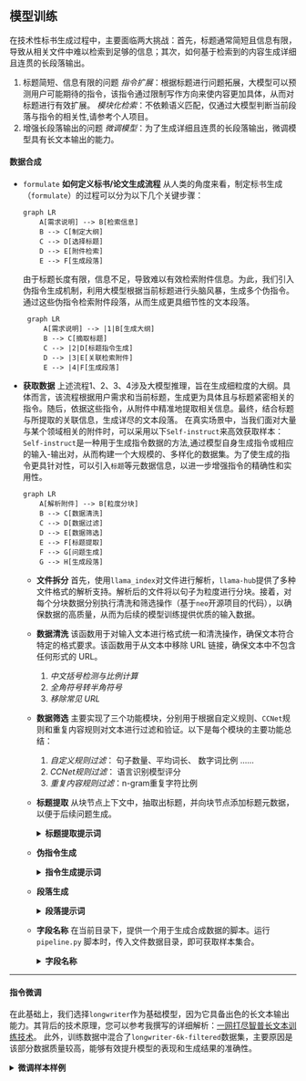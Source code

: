## 模型训练

在技术性标书生成过程中，主要面临两大挑战：首先，标题通常简短且信息有限，导致从相关文件中难以检索到足够的信息；其次，如何基于检索到的内容生成详细且连贯的长段落输出。

1. 标题简短、信息有限的问题
*指令扩展*：根据标题进行问题拓展，大模型可以预测用户可能期待的指令，该指令通过限制写作方向来使内容更加具体，从而对标题进行有效扩展。
*模块化检索*：不依赖语义匹配，仅通过大模型判断当前段落与指令的相关性,请参考个人项目。
2. 增强长段落输出的问题
*微调模型*：为了生成详细且连贯的长段落输出，微调模型具有长文本输出的能力。

#### **数据合成**

+ `formulate`
  **如何定义标书/论文生成流程**
  从人类的角度来看，制定标书生成（`formulate`）的过程可以分为以下几个关键步骤：
    ```mermaid
    graph LR
        A[需求说明] --> B[检索信息]
        B --> C[制定大纲]
        C --> D[选择标题]
        D --> E[附件检索]
        E --> F[生成段落]
    ```
  由于标题长度有限，信息不足，导致难以有效检索附件信息。为此，我们引入伪指令生成机制，利用大模型根据当前标题进行头脑风暴，生成多个伪指令。通过这些伪指令检索附件段落，从而生成更具细节性的文本段落。
   ```mermaid
    graph LR
        A[需求说明] --> |1|B[生成大纲]
        B --> C[摘取标题]
        C --> |2|D[标题指令生成]
        D --> |3|E[关联检索附件]
        E --> |4|F[生成段落]
   ```

+ **获取数据**
  上述流程1、2、3、4涉及大模型推理，旨在生成细粒度的大纲。具体而言，该流程根据用户需求和当前标题，生成更为具体且与标题紧密相关的指令。随后，依据这些指令，从附件中精准地提取相关信息。最终，结合标题与所提取的关联信息，生成详尽的文本段落。
  在真实场景中，当我们面对大量与某个领域相关的附件时，可以采用以下`Self-instruct`来高效获取样本：
  `Self-instruct`是一种用于生成指令数据的方法,通过模型自身生成指令或相应的输入-输出对，从而构建一个大规模的、多样化的数据集。为了使生成的指令更具针对性，可以引入`标题`等元数据信息，以进一步增强指令的精确性和实用性。
  ```mermaid
  graph LR
      A[解析附件] --> B[粒度分块]
      B --> C[数据清洗]
      C --> D[数据过滤]
      D --> E[数据筛选]
      E --> F[标题提取]
      F --> G[问题生成]
      G --> H[生成段落]
  ```
  + **文件拆分**
  首先，使用`llama_index`对文件进行解析，`llama-hub`提供了多种文件格式的解析支持。解析后的文件将以句子为粒度进行分块。接着，对每个分块数据分别执行清洗和筛选操作（基于`neo`开源项目的代码），以确保数据的高质量，从而为后续的模型训练提供优质的输入数据。

  + **数据清洗** 
  该函数用于对输入文本进行格式统一和清洗操作，确保文本符合特定的格式要求。该函数用于从文本中移除 URL 链接，确保文本中不包含任何形式的 URL。
    1. *中文括号检测与比例计算*
    2. *全角符号转半角符号*
    3. *移除常见 URL*

  + **数据筛选**
  主要实现了三个功能模块，分别用于根据自定义规则、`CCNet`规则和重复内容规则对文本进行过滤和验证。以下是每个模块的主要功能总结：
    1. *自定义规则过滤*： 句子数量、平均词长、 数字词比例  ......
    2. *CCNet规则过滤*： 语言识别模型评分
    3. *重复内容规则过滤*：n-gram重复字符比例

  + **标题提取**
    从块节点上下文中，抽取出标题，并向块节点添加标题元数据，以便于后续问题生成。
    <details>
      <summary>
        <b>标题提取提示词</b>
      </summary>
    
    ```python
    """
    Context: {context_str}. 
    根据上下文中所有独特的实体、标题或主题，生成一个简洁的标题。
    Title: """
    ```
    
  + **伪指令生成**
    <details>
      <summary>
        <b>指令生成提示词</b>
      </summary>
    
      ```python
      """
      {context_str}
      请针对这篇文章，提出{num_questions}个中文问题，保证问题多样性、尽可能覆盖全部内容，格式如下: "1: ", "2: ", ...
      """
      ```
  
  + **段落生成**
      <details>
        <summary>
          <b>段落提示词</b>
        </summary>

        ```python
          """
          # 用户指令
             {instruction}
          # 给定标题：
             {title}
          # 任务:
             根据用户指令，生成一个详尽的段落，该段落需要详细阐述所提供的标题所涵盖的内容。
          # 参考信息
             [文档片段]({content}) 
          # 写作指南:
                步骤1: 构建一个连贯的段落，直接针对标题展开。
                步骤2: 在主体部分，需深度挖掘子标题的内涵，通过具体事例、数据或理论分析，增强论述的说服力和可读性。
                步骤3: 审阅段落，确保清晰、连贯，并紧扣子标题的重点。
          """     
        ```
  
  + **字段名称**
    在当前目录下，提供一个用于生成合成数据的脚本。运行 `pipeline.py` 脚本时，传入文件数据目录，即可获取样本集合。
    
      <details>
        <summary>
          <b>字段名称</b>
        </summary>
    
    ~~~python
    ```python
          {
              "instruction": "<具体指令>",
              "title": "<当前标题信息>",
              "content": "<检索相关信息或文件块信息>",
              "output": "<输出段落信息>"
          },
    ```
    ~~~
    
      微调数据的格式通常为`alpaca`或`sharegpt`，述字段格式进行转化。
      </details>

------

#### **指令微调**
在此基础上，我们选择`longwriter`作为基础模型，因为它具备出色的长文本输出能力。其背后的技术原理，您可以参考我撰写的详细解析：[一网打尽智普长文本训练技术](https://mp.weixin.qq.com/s/7vr-JalvF94fxevOIcZDYQ)。 此外，训练数据中混合了`longwriter-6k-filtered`数据集，主要原因是该部分数据质量较高，能够有效提升模型的表现和生成结果的准确性。

  <details>
    <summary>
        <b>微调样本样例</b>
    </summary>

```python
  [
    {
      "messages": [
            {
                "role": "user",
                "content": "我当前33岁，面部已出现大量雀斑，我推测这可能是遗传因素所致。我对此表示忧虑，雀斑的形成确有遗传倾向吗？有何治疗方法？"
            },
            {
                "role": "assistant",
                "content": "通常，雀斑的产生与体内内分泌失调及新陈代谢状态不佳有关，而非单纯的遗传因素。您与您的母亲在生活环境中以及日常习惯上的相似之处，可能共同促成了雀斑的生成。建议您注重规律作息，避免过度疲劳，减轻心理压力，并定期敷用面膜，以助于减轻雀斑的显现。"
            }
  ]
```

提供三种灵活的微调方案，以满足不同场景和需求：

1. **Sequence Packing 方法**：对于需要高效处理长序列的场景，我们推荐使用 `LongWriter` 官方代码仓库。该方案通过序列打包技术，能够显著提升长文本处理的效率，特别适合需要长上下文依赖的任务。
2. **Llama Factory 仓库**：一个功能强大且易于上手的微调工具，该仓库提供了丰富的预训练模型和微调接口，支持多种任务类型，且具备良好的扩展性，适合快速迭代。
3. **本仓库**：如果您需要对数据处理流程或模型训练进行深度定制，本仓库提供了灵活的代码框架，允许您根据具体需求修改数据处理方法(collate_fn)和训练方法(trainer)。

+ ##### Full-parameter finetuning

  全参数参数微调需要在整个训练过程中更新LLM的所有参数。请在 shell 脚本中指定正确的 MODEL 路径、DATA 路径等。

  ```shell
  sh finetune.sh
  ```

+ ##### LoRA finetuning

  LoRA 允许仅通过更新一小部分参数进行轻量级模型调整。本仓库基于 `peft` 提供 LoRA 实现。要启动您的训练，请运行以下脚本：

  ```shell
  sh finetune_lora.sh
  ```